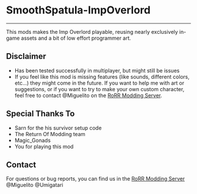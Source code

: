 # SmoothSpatula-ImpOverlord
---
This mods makes the Imp Overlord playable, reusing nearly exclusively in-game assets and a bit of low effort programmer art.

## Disclaimer

* Has been tested successfully in multiplayer, but might still be issues
* If you feel like this mod is missing features (like sounds, different colors, etc...) they might come in the future. If you want to help me with art or suggestions, or if you want to try to make your own custom character, feel free to contact @Miguelito on the [RoRR Modding Server](https://discord.gg/VjS57cszMq).

## Special Thanks To
* Sarn for the his survivor setup code
* The Return Of Modding team
* Magic_Gonads
* You for playing this mod

## Contact
For questions or bug reports, you can find us in the [RoRR Modding Server](https://discord.gg/VjS57cszMq) @Miguelito @Umigatari
